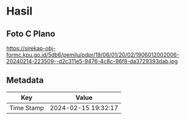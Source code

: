 # Hasil

## Foto C Plano

https://sirekap-obj-formc.kpu.go.id/5db6/pemilu/pdpr/19/06/01/20/02/1906012002006-20240214-223509--d2c311e5-9476-4c8c-96f8-da3729393dab.jpg


## Metadata

| Key        | Value               |
| ---------- | ------------------- |
| Time Stamp | 2024-02-15 19:32:17 |



